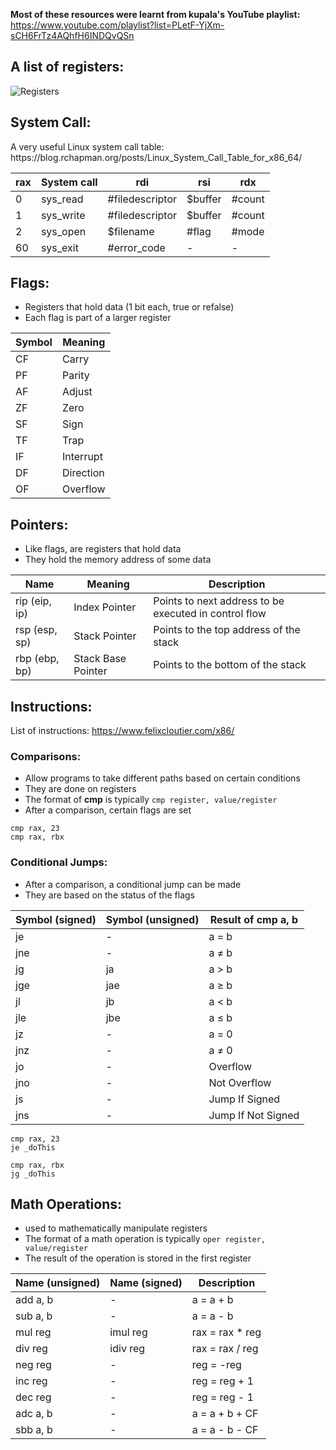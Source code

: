 <b>Most of these resources were learnt from kupala's YouTube playlist:</b>
<br>https://www.youtube.com/playlist?list=PLetF-YjXm-sCH6FrTz4AQhfH6INDQvQSn

<h2>A list of registers:</h2>

![Registers](https://i.stack.imgur.com/N0KnG.png)

<h2>System Call:</h2>
A very useful Linux system call table: https://blog.rchapman.org/posts/Linux_System_Call_Table_for_x86_64/

| rax | System call | rdi | rsi | rdx |
| --- | ----------- | --- | --- | --- |
| 0 | sys_read | #filedescriptor | $buffer | #count |
| 1 | sys_write | #filedescriptor | $buffer | #count |
| 2 | sys_open | $filename | #flag | #mode |
| 60 | sys_exit | #error_code | - | - |

<h2>Flags:</h2>

- Registers that hold data (1 bit each, true or refalse)
- Each flag is part of a larger register

| Symbol | Meaning |
| --- | --- |
| CF | Carry |
| PF | Parity |
| AF | Adjust |
| ZF | Zero |
| SF | Sign |
| TF | Trap |
| IF | Interrupt |
| DF | Direction |
| OF | Overflow |

<h2>Pointers:</h2>

- Like flags, are registers that hold data
- They hold the memory address of some data

| Name | Meaning | Description |
| --- | --- | --- |
| rip (eip, ip) | Index Pointer | Points to next address to be executed in control flow |
| rsp (esp, sp) | Stack Pointer | Points to the top address of the stack |
| rbp (ebp, bp) | Stack Base Pointer | Points to the bottom of the stack |

<h2>Instructions:</h2>

List of instructions: https://www.felixcloutier.com/x86/

<h3>Comparisons:</h3>

- Allow programs to take different paths based on certain conditions
- They are done on registers
- The format of <b>cmp</b> is typically `cmp register, value/register`
- After a comparison, certain flags are set

```
cmp rax, 23
cmp rax, rbx
 ```
 
<h3>Conditional Jumps:</h3>
 
- After a comparison, a conditional jump can be made
- They are based on the status of the flags

| Symbol (signed) | Symbol (unsigned) | Result of <b>cmp</b> a, b |
| --- | --- | --- |
| je | - | a = b |
| jne | - | a ≠ b |
| jg | ja | a > b |
| jge | jae | a ≥ b |
| jl | jb | a < b |
| jle | jbe | a ≤ b |
| jz | - | a = 0 |
| jnz | - | a ≠ 0 |
| jo | - | Overflow |
| jno | - | Not Overflow |
| js | - | Jump If Signed |
| jns | - | Jump If Not Signed |

```
cmp rax, 23
je _doThis
```
```
cmp rax, rbx
jg _doThis
```

<h2>Math Operations:</h2>

- used to mathematically manipulate registers
- The format of a math operation is typically `oper register, value/register`
- The result of the operation is stored in the first register

| Name (unsigned) | Name (signed) | Description |
| --- | --- | --- |
| add a, b | - | a = a + b |
| sub a, b | - | a = a - b |
| mul reg | imul reg | rax = rax * reg |
| div reg | idiv reg | rax = rax / reg |
| neg reg | - | reg = -reg |
| inc reg | - | reg = reg + 1 |
| dec reg | - | reg = reg - 1 |
| adc a, b | - | a = a + b + CF |
| sbb a, b | - | a = a - b - CF |
